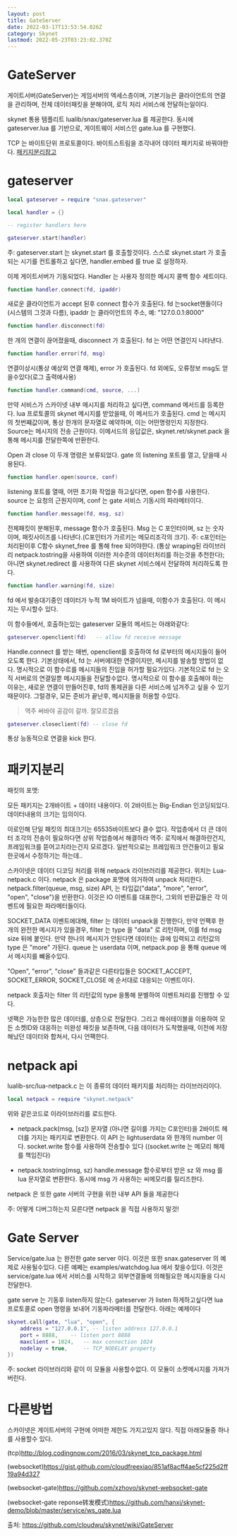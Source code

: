 ```yaml
---
layout: post
title: GateServer
date: 2022-03-17T13:53:54.026Z
category: Skynet
lastmod: 2022-05-23T03:23:02.370Z
---
```


# GateServer
게이트서버(GateServer)는 게임서버의 엑세스층이며, 기본기능은 클라이언트의 연결을 관리하며, 전체 데이터패킷을 분해야여, 로직 처리 서비스에 전달하는일이다.  

skynet 통용 템플리트 lualib/snax/gateserver.lua 를 제공한다. 동시에 gateserver.lua 를 기반으로, 게이트웨이 서비스인 gate.lua 를 구현했다.  

TCP 는 바이트단위 프로토콜이다. 바이트스트림을 조각내어 데이터 패키지로 바꿔야한다. [패키지분리참고](#패키지분리)  

# gateserver
```lua
local gateserver = require "snax.gateserver"

local handler = {}

-- register handlers here

gateserver.start(handler)
```

주: gateserver.start 는 skynet.start 를 호출할것이다. 스스로 skynet.start 가 호출되는 시기를 컨트롤하고 싶다면, handler.embed 를 true 로 설정하자.  

이제 게이트서버가 기동되었다. Handler 는 사용자 정의한 메시지 콜백 함수 세트이다.  

```lua
function handler.connect(fd, ipaddr)
```

새로운 클라이언트가 accept 된후 connect 함수가 호출된다. fd 는socket핸들이다(시스템의 그것과 다름), ipaddr 는 클라이언트의 주소, 예: "127.0.0.1:8000"  

```lua
function handler.disconnect(fd)
```

한 개의 연결이 끊어졌을때, disconnect 가 호출된다. fd 는 어떤 연결인지 나타낸다.  

```lua
function handler.error(fd, msg)
```

연결이상시(통상 예상외 연결 해제), error 가 호출된다. fd 외에도, 오류정보 msg도 얻을수있다(로그 출력에사용)  

```lua
function handler.command(cmd, source, ...)
```

만약 서비스가 스카이넷 내부 메시지를 처리하고 싶다면, command 메서드를 등록한다. lua 프로토콜의 skynet 메시지를 받았을때, 이 메서드가 호출된다. cmd 는 메시지의 첫번쨰값이며, 통상 한개의 문자열로 예약하며, 이는 어떤명령인지 지정한다. Source는 메시지의 전송 근원이다. 이메서드의 응답값은, skynet.ret/skynet.pack 을 통해 메시지를 전달한쪽에 반환한다.  


Open 과 close 이 두개 명령은 보류되었다. gate 의 listening 포트를 열고, 닫을때 사용된다.  
```lua
function handler.open(source, conf)
```

listening 포트를 열때, 어떤 초기화 작업을 하고싶다면, open 함수를 사용한다. source 는 요청의 근원지이며, conf 는 gate 서비스 기동시의 파라메터이다.  


```lua
function handler.message(fd, msg, sz)
```

전체패킷이 분해된후, message 함수가 호출된다. Msg 는 C 포인터이며, sz 는 숫자이며, 패킷사이즈를 나타낸다.(C포인터가 가르키는 메모리조각의 크기). 주: c포인터는  처리된이후 C함수 skynet_free 를 통해 free 되어야한다. (통상 wraping된 라이브러리 netpack.tostring을 사용하여 이러한 저수준의 데이터처리를 하는것을 추천한다); 아니면 skynet.redirect 를 사용하여 다른 skynet 서비스에서 전달하여 처리하도록 한다.  

```lua
function handler.warning(fd, size)
```

fd 에서 발송대기중인 데이터가 누적 1M 바이트가 넘을때, 이함수가 호출된다. 이 메시지는 무시할수 있다.  


이 함수들에서, 호출하는있는 gateserver 모듈의 메서드는 아래와같다:  


```lua
gateserver.openclient(fd)   -- allow fd receive message
```

Handle.connect 를 받는 매번, openclient를 호출하여 fd 로부터의 메시지들이 들어오도록 한다. 기본상태에서, fd 는 서버에대한 연결이지만, 메시지를 발송할 방법이 없다. 명시적으로 이 함수르를  메시지들의 진입을 허가할 필요가있다. 기본적으로 fd 는 오직 서버로의 연결일뿐 메시지들을 전달할수없다. 명시적으로 이 함수를 호출해야 하는 이유는, 새로운 연결이 만들어진후,  fd의 통제권을 다른 서비스에 넘겨주고 싶을 수 있기 때문이다.  그럴경우, 모든 준비가 끝난후, 메시지들을 허용할 수있다.
> 역주 써바야 공감이 갈까. 잘모르겠음


``` lua
gateserver.closeclient(fd) -- close fd
```

통상 능동적으로 연결을 kick 한다.


# 패키지분리  

패킷의 포맷:  


모든 패키지는 2개바이트 + 데이터 내용이다.  이 2바이트는 Big-Endian 인코딩되있다. 데이터내용의 크기는 임의이다.  

이로인해 단일 패킷의 최대크기는 65535바이트보다 클수 없다. 작업층에서 더 큰 데이터 조각의 전송이 필요하다면 상위 작업층에서 해결하라
역주: 로직에서 해결하란건지, 프레임워크를 뜯어고치라는건지 모르겠다. 일반적으로는 프레임워크 안건들이고 필요한곳에서 수정하기는 하는데..

스카이넷은 데이터 디코딩 처리를 위해 netpack 라이브러리를 제공한다. 위치는 Lua-netpack.c 이다. netpack  은 package 포맷에 의거하여 unpack 처리한다. netpack.filter(queue, msg, size) API, 는 타입값("data", "more", "error", "open", "close")을 반환한다. 이것은 IO 이벤트를 대표한다, 그외의 반환값들은 각 이벤트에 필요한 파라메터들이다.  

SOCKET_DATA 이벤트에대해, filter 는 데이터 unpack을 진행한다, 만약 언팩후 한 개의 완전한 메시지가 있을경우,  filter 는 type 을 "data" 로 리턴하며, 이를 fd msg size 뒤에 붙인다. 만약 한나의 메시지가 안된다면 데이터는 큐에 입력되고 리턴값의 type 은 "more" 가된다. queue 는 userdata 이며, netpack.pop 을 통해 queue 에서 메시지를 뺴올수있다.  

"Open", "error", "close" 들과같은 다른타입들은 SOCKET_ACCEPT, SOCKET_ERROR, SOCKET_CLOSE 에 순서대로 대응되는 이벤트이다.  

netpack 호출자는  filter 의 리턴값의 type 을통해 분별하여 이벤트처리를 진행할 수 있다.

넷팩은 가능한한 많은 데이터를, 상층으로 전달한다. 그리고 해쉬테이블을 이용하여 모든 소켓ID와 대응하는 미완성 패킷을 보존하며, 다음 데이터가 도착했을때, 이전에 저장해났던 데이터와 합쳐서, 다시 언팩한다.  

# netpack api
lualib-src/lua-netpack.c 는 이 종류의 데이터 패키지를 처리하는 라이브러리이다.  

```lua
local netpack = require "skynet.netpack"
```

위와 같은코드로 이라이브러리를 로드한다.  

* netpack.pack(msg, [sz]) 문자열 (아니면 길이를 가지는 C포인터)을 2바이트 헤더를 가지는 패키지로 변환한다. 이 API 는 lightuserdata 와 한개의 number 이다.  socket.write 함수를 사용하여 전송할수 있다 ((socket.write 는 메모리 해제를 책임진다)  


* netpack.tostring(msg, sz)  handle.message 함수로부터 받은 sz 와 msg 를 lua 문자열로 변환한다. 동시에 msg 가 사용하는 씨메모리를 릴리즈한다.  

netpack 은 또한 gate 서버의 구현을 위한 내부 API 들을 제공한다

주: 어떻게 디버그하는지 모른다면 netpack 을 직접 사용하지 말것!

# Gate Server
Service/gate.lua 는 완전한 gate server 이다. 이것은 또한 snax.gateserver 의 예제로 사용될수있다. 다른 예쩨는 examples/watchdog.lua 에서 찾을수있다. 이것은 service/gate.lua 에서 서비스를 시작하고 외부연결들에 의해필요한 메시지들을 다시 전달한다.

gate serve 는 기동후 listen하지 않는다. gateserver 가 listen 하게하고싶다면  lua 프로토콜로 open 명령을 보내어 기동파라메터를 전달한다. 아래는 예제이다  

```lua
skynet.call(gate, "lua", "open", {
    address = "127.0.0.1", -- listen address 127.0.0.1
	port = 8888,    -- listen port 8888
	maxclient = 1024,   -- max connection 1024 
	nodelay = true,     -- TCP_NODELAY property
})
```

주: socket 라이브러리와 같이 이 모듈을 사용할수없다. 이 모듈이 소켓메시지를 가져가버린다.

# 다른방법

스카이넷은 게이트서버의 구현에 어떠한 제한도 가지고있지 않다. 직접 아래모듈중 하나를 사용할수 있다.

(tcp)http://blog.codingnow.com/2016/03/skynet_tcp_package.html

(websocket)https://gist.github.com/cloudfreexiao/851af8acff4ae5cf225d2ff19a94d327

(websocket-gate)https://github.com/xzhovo/skynet-websocket-gate

(websocket-gate reponse转发模式)https://github.com/hanxi/skynet-demo/blob/master/service/ws_gate.lua

출처: <https://github.com/cloudwu/skynet/wiki/GateServer> 
